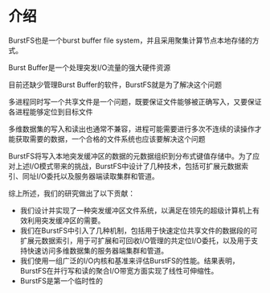 # 介绍
BurstFS也是一个burst buffer file system，并且采用聚集计算节点本地存储的方式。

Burst Buffer是一个处理突发I/O流量的强大硬件资源

目前还缺少管理Burst Buffer的软件，BurstFS就是为了解决这个问题

多进程同时写一个共享文件是一个问题，既要保证文件能够被正确写入，又要保证各进程能够定位到目标文件

多维数据集的写入和读出也通常不兼容，进程可能需要进行多次不连续的读操作才能获取需要的数据，一个合格的文件系统也应该要解决这个问题


BurstFS将写入本地突发缓冲区的数据的元数据组织到分布式键值存储中。为了应对上述I/O模式带来的挑战，BurstFS中设计了几种技术，包括可扩展元数据索引、同址I/O委托以及服务器端读取集群和管道。


综上所述，我们的研究做出了以下贡献：
- 我们设计并实现了一种突发缓冲区文件系统，以满足在领先的超级计算机上有效利用突发缓冲区的需要。
- 我们在BurstFS中引入了几种机制，包括用于快速定位共享文件的数据段的可扩展元数据索引，用于可扩展和可回收I/O管理的共定位I/O委托，以及用于支持快速访问多维数据集的服务器端集群和管道。
- 我们使用一组广泛的I/O内核和基准来评估BurstFS的性能。结果表明，BurstFS在并行写和读的聚合I/O带宽方面实现了线性可伸缩性。
- BurstFS是第一个临时性的
